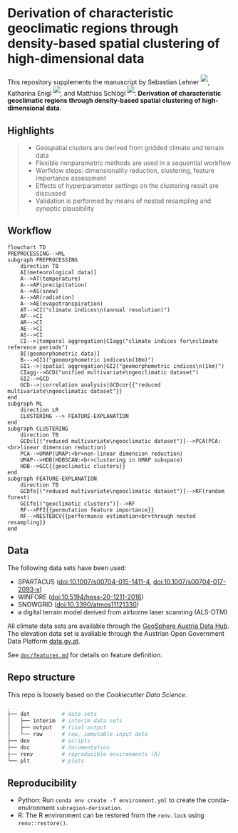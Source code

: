 # Derivation of characteristic geoclimatic regions through density-based spatial clustering of high-dimensional data

This repository supplements the manuscript by
Sebastian Lehner <sup>[![](https://info.orcid.org/wp-content/uploads/2020/12/orcid_16x16.gif)](https://orcid.org/0000-0002-7562-8172)</sup>,
Katharina Enigl <sup>[![](https://info.orcid.org/wp-content/uploads/2020/12/orcid_16x16.gif)](https://orcid.org/0000-0002-3263-0918)</sup>,
and
Matthias Schlögl <sup>[![](https://info.orcid.org/wp-content/uploads/2020/12/orcid_16x16.gif)](https://orcid.org/0000-0002-4357-523X)</sup>: **Derivation of characteristic geoclimatic regions through density-based spatial clustering of high-dimensional data**.

## Highlights

> - Geospatial clusters are derived from gridded climate and terrain data
> - Flexible nonparametric methods are used in a sequential workflow
> - Worfklow steps: dimensionality reduction, clustering, feature importance assessment
> - Effects of hyperparameter settings on the clustering result are discussed 
> - Validation is performed by means of nested resampling and synoptic plausibility

## Workflow

```mermaid
flowchart TD
PREPROCESSING-->ML
subgraph PREPROCESSING
    direction TB
    A[(meteorological data)]
    A-->AT(temperature)
    A-->AP(precipitation)
    A-->AS(snow)
    A-->AR(radiation)
    A-->AE(evapotranspiration)
    AT-->CI("climate indices\n(annual resolution)")
    AP-->CI
    AR-->CI
    AE-->CI
    AS-->CI
    CI-->|temporal aggregation|CIagg("climate indices for\nclimate reference periods")
    B[(geomorphometric data)]
    B--->GI1("geomorphometric indices\n(10m)")
    GI1-->|spatial aggregation|GI2("geomorphometric indices\n(1km)")
    CIagg-->GCD("unified multivariate\ngeoclimatic dataset")
    GI2-->GCD
    GCD-->|correlation analysis|GCDcor{{"reduced multivariate\ngeoclimatic dataset"}}
end
subgraph ML
    direction LR
    CLUSTERING --> FEATURE-EXPLANATION
end
subgraph CLUSTERING
    direction TB
    GCDcl[("reduced multivariate\ngeoclimatic dataset")]-->PCA(PCA:<br>linear dimension reduction)
    PCA-->UMAP(UMAP:<br>non-linear dimension reduction)
    UMAP-->HDB(HDBSCAN:<br>clustering in UMAP subspace)
    HDB-->GCC{{geoclimatic clusters}}
end
subgraph FEATURE-EXPLANATION
    direction TB
    GCDfe[("reduced multivariate\ngeoclimatic dataset")]-->RF(random forest)
    GCCfe[("geoclimatic clusters")]-->RF
    RF-->PFI{{permutation feature importance}}
    RF-->NESTEDCV{{performance estimation<br>through nested resampling}}
end
```

## Data

The following data sets have been used:
- SPARTACUS ([doi:10.1007/s00704-015-1411-4](https://doi.org/10.1007/s00704-015-1411-4), [doi:10.1007/s00704-017-2093-x](https://doi.org/10.1007/s00704-017-2093-x))
- WINFORE ([doi:10.5194/hess-20-1211-2016](https://doi.org/10.5194/hess-20-1211-2016))
- SNOWGRID ([doi:10.3390/atmos11121330](https://doi.org/10.3390/atmos11121330))
- a digital terrain model derived from airborne laser scanning (ALS-DTM)

All climate data sets are available through the [GeoSphere Austria Data Hub](https://data.hub.zamg.ac.at/).
The elevation data set is avaliable through the Austrian Open Government Data Platform
[data.gv.at](https://www.data.gv.at/katalog/dataset/land-ktn_digitales-gelandemodell-dgm-osterreich).

See [`doc/features.md`](./doc/features.md) for details on feature definition.

## Repo structure

This repo is loosely based on the *Cookiecutter Data Science*.

```sh
.
├── dat          # data sets
│   ├── interim  # interim data sets
│   ├── output   # final output
│   └── raw      # raw, immutable input data
├── dev          # scripts 
├── doc          # documentation
├── renv         # reproducible environments (R)
└── plt          # plots
```

## Reproducibility
- Python: Run `conda env create -f environment.yml` to create the conda-environment `subregion-derivation`.
- R: The R environment can be restored from the `renv.lock` using `renv::restore()`.
